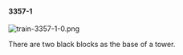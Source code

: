 #### 3357-1
![train-3357-1-0.png](https://github.com/lil-lab/nlvr/raw/master/nlvr/train/images/65/train-3357-1-0.png "train-3357-1-0.png")

There are two black blocks as the base of a tower.